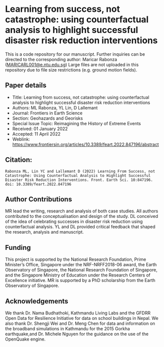 # Learning from success, not catastrophe: using counterfactual analysis to highlight successful disaster risk reduction interventions

This is a code repository for our manuscript. Further inquiries can be directed to the corresponding author: Maricar Rabonza (MARICARL001@e.ntu.edu.sg)
Large files are not uploaded in this repository due to file size restrictions (e.g. ground motion fields).

## Paper details

* Title: Learning from success, not catastrophe: using counterfactual analysis to highlight successful disaster risk reduction interventions
* Authors: ML Rabonza, YL Lin, D Lallemant
* Journal: Frontiers in Earth Science
* Section: Geohazards and Georisks
* Special Issue Topic: Reimagining the History of Extreme Events
* Received: 01 January 2022
* Accepted: 11 April 2022
* Weblink: https://www.frontiersin.org/articles/10.3389/feart.2022.847196/abstract

## Citation:
```
Rabonza ML, Lin YC and Lallemant D (2022) Learning From Success, not Catastrophe: Using Counterfactual Analysis to Highlight Successful Disaster Risk Reduction Interventions. Front. Earth Sci. 10:847196. doi: 10.3389/feart.2022.847196
```

## Author Contributions

MR lead the writing, research and analysis of both case studies. All authors contributed to the conceptualisation and design of the study. DL conceived of the idea of celebrating successes in disaster risk reduction using counterfactual analysis. YL and DL provided critical feedback that shaped the research, analysis and manuscript.

## Funding

This project is supported by the National Research Foundation, Prime Minister’s Office, Singapore under the NRF-NRFF2018-06 award, the Earth Observatory of Singapore, the National Research Foundation of Singapore, and the Singapore Ministry of Education under the Research Centers of Excellence initiative. MR is supported by a PhD scholarship from the Earth Observatory of Singapore.

## Acknowledgements

We thank Dr. Nama Budhathoki, Kathmandu Living Labs and the GFDRR Open Data for Resilience Initiative for data on school buildings in Nepal. We also thank Dr. Shengji Wei and Dr. Meng Chen for data and information on the broadband simulations in Kathmandu for the 2015 Gorkha earthquake,and Dr. Michele Nguyen for the guidance on the use of the OpenQuake engine.




